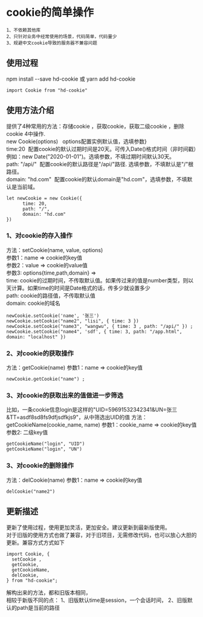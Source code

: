 # cookie的简单操作
```
1、不依赖其他库
2、只针对业务中经常使用的场景，代码简单，代码量少
3、规避中文cookie导致的服务器不兼容问题
```
## 使用过程

npm install --save hd-cookie 或 yarn add hd-cookie 
```
import Cookie from "hd-cookie"
```

## 使用方法介绍

提供了4种常用的方法：存储cookie ，获取cookie，获取二级cookie ，删除cookie 4中操作. <br />
new Cookie(options)&nbsp;&nbsp;   options配置实例默认值，选填参数} <br />
time:20&nbsp;&nbsp;配置cookie的默认过期时间是20天。可传入Date()格式时间（非时间戳）例如：new Date("2020-01-01")。选填参数，不填过期时间默认30天。 <br />
path: "/api/"&nbsp;&nbsp;配置cookie的默认路径是"/api/"路径. 选填参数，不填默认是"/"根路径。<br />
domain: "hd.com"&nbsp;&nbsp;配置cookie的默认domain是"hd.com"，选填参数，不填默认是当前域。
```
let newCookie = new Cookie({
      time: 20,   
      path: "/",
      domain: "hd.com" 
})
```

### 1、对cookie的存入操作
方法：setCookie(name, value, options) <br />
参数1：name => cookie的key值 <br />
参数2：value => cookie的value值 <br />
参数3: options{time,path,domain} => <br />
      time: cookie的过期时间，不传取默认值。如果传过来的值是number类型，则以天计算。如果time的时间是Date格式的话，传多少就设置多少 <br />
      path: cookie的路径值，不传取默认值 <br />
      domain: cookie的域名 <br />
```
newCookie.setCookie('name', '张三') 
newCookie.setCookie("name2", "lisi", { time: 3 }) 
newCookie.setCookie("name3", "wangwu", { time: 3 , path: "/api/" }) ;
newCookie.setCookie("name4", 'sdf', { time: 3, path: "/app.html", domain: "localhost" })
```

### 2、对cookie的获取操作
方法：getCookie(name)
参数1：name => cookie的key值
```
newCookie.getCookie("name") ;
```

### 3、对cookie的获取出来的值做进一步筛选
比如，一条cookie信息login是这样的"UID=59691532342341&UN=张三&TT=asdf8sd8fs9dfjsdfkjs9"，从中筛选出UID的值
方法：getCookieName(cookie_name, name)
参数1：cookie_name => cookie的key值
参数2: 二级key值
```
getCookieName("login", "UID") 
getCookieName("login", "UN")
```


### 3、对cookie的删除操作
方法：delCookie(name)
参数1：name => cookie的key值
```
delCookie("name2")
```

## 更新描述
更新了使用过程，使用更加灵活，更加安全。建议更新到最新版使用。<br />
对于旧版的使用方式也做了兼容，对于旧项目，无需修改代码，也可以放心大胆的更新。兼容方式方式如下
```
import Cookie, {
  setCookie ,
  getCookie,
  getCookieName,
  delCookie,
} from "hd-cookie";
```
解构出来的方法，都和旧版本相同，<br />
相较于新版不同的点：
1、旧版默认time是session，一个会话时间，
2、旧版默认的path是当前的路径



